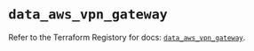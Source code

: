 # `data_aws_vpn_gateway`

Refer to the Terraform Registory for docs: [`data_aws_vpn_gateway`](https://www.terraform.io/docs/providers/aws/d/vpn_gateway).
